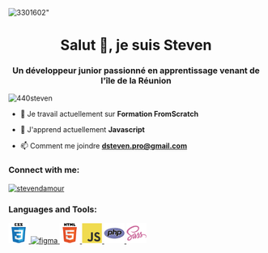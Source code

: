 ![3301602](https://github.com/440Steven/440Steven/assets/173803115/5ad64cca-5ed5-4455-b7b2-79bcc049fd10)"
<h1 align="center">Salut 👋, je suis Steven</h1>
<h3 align="center">Un développeur junior passionné en apprentissage venant de l'île de la Réunion</h3>

<p align="left"> <img src="https://komarev.com/ghpvc/?username=440steven&label=Profile%20views&color=0e75b6&style=flat" alt="440steven" /> </p>

- 🔭 Je travail actuellement sur **Formation FromScratch**

- 🌱 J'apprend actuellement **Javascript**

- 📫 Comment me joindre **dsteven.pro@gmail.com**

<h3 align="left">Connect with me:</h3>
<p align="left">
<a href="https://linkedin.com/in/stevendamour" target="blank"><img align="center" src="https://raw.githubusercontent.com/rahuldkjain/github-profile-readme-generator/master/src/images/icons/Social/linked-in-alt.svg" alt="stevendamour" height="30" width="40" /></a>
</p>

<h3 align="left">Languages and Tools:</h3>
<p align="left"> <a href="https://www.w3schools.com/css/" target="_blank" rel="noreferrer"> <img src="https://raw.githubusercontent.com/devicons/devicon/master/icons/css3/css3-original-wordmark.svg" alt="css3" width="40" height="40"/> </a> <a href="https://www.figma.com/" target="_blank" rel="noreferrer"> <img src="https://www.vectorlogo.zone/logos/figma/figma-icon.svg" alt="figma" width="40" height="40"/> </a> <a href="https://www.w3.org/html/" target="_blank" rel="noreferrer"> <img src="https://raw.githubusercontent.com/devicons/devicon/master/icons/html5/html5-original-wordmark.svg" alt="html5" width="40" height="40"/> </a> <a href="https://developer.mozilla.org/en-US/docs/Web/JavaScript" target="_blank" rel="noreferrer"> <img src="https://raw.githubusercontent.com/devicons/devicon/master/icons/javascript/javascript-original.svg" alt="javascript" width="40" height="40"/> </a> <a href="https://www.php.net" target="_blank" rel="noreferrer"> <img src="https://raw.githubusercontent.com/devicons/devicon/master/icons/php/php-original.svg" alt="php" width="40" height="40"/> </a> <a href="https://sass-lang.com" target="_blank" rel="noreferrer"> <img src="https://raw.githubusercontent.com/devicons/devicon/master/icons/sass/sass-original.svg" alt="sass" width="40" height="40"/> </a> </p>
